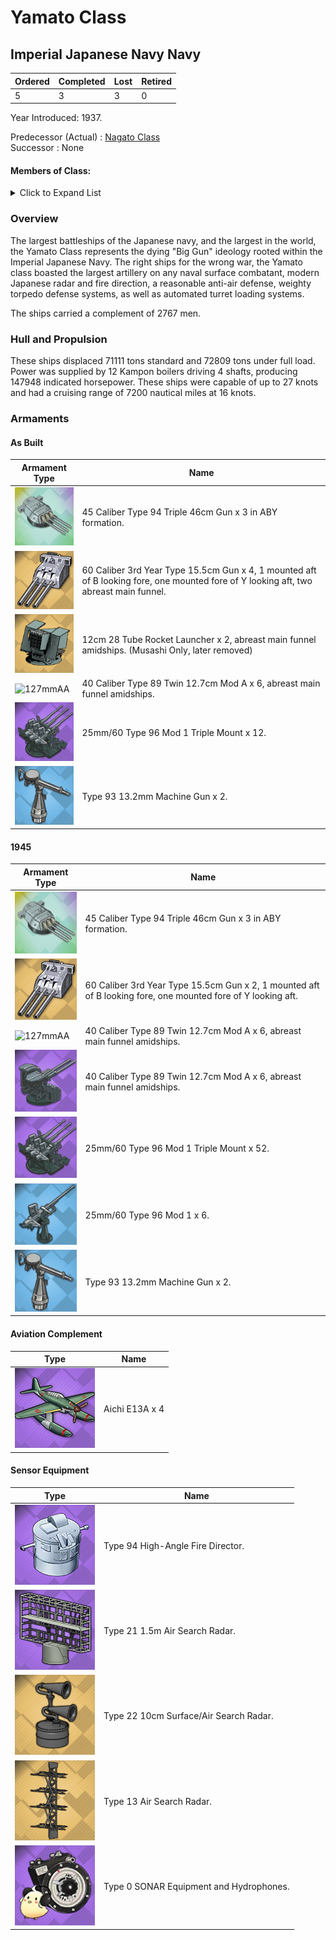 # Yamato Class
## Imperial Japanese Navy Navy

Ordered | Completed | Lost | Retired
 ------ | ------ | ------ | ------ 
5 | 3 | 3 | 0 <br/>
 
Year Introduced: 1937. <br/>
 
Predecessor (Actual) : [Nagato Class](/History/IJN/NagatoClass.md) <br/>
Successor : None

#### Members of Class: <br/>

<details>
	<summary>Click to Expand List</summary>
	
Icon | Name | Writing | Tanslation | Original Name | Present
| ------ | ------ | ------ |  ------ |  ------ | ------ |
![UnknownBB](/Icons/Ship/UnknownBB.png) | Yamato | 大和、ヤマト| Great Harmony | ... | No <br/>
![Musashi](/Icons/Ship/SakuraEmpire/Musashi.png) | Musashi | 武蔵、ムサシ | Warrior | ... | Yes <br/>
![Shinano](/Icons/Ship/SakuraEmpire/Shinano.png) | Shinano | 信濃、シナノ | Faith | ... | Yes <br/>
![UnknownBB](/Icons/Ship/UnknownBB.png) | 111 | 一一一 | ... | Dai-23 | No <br/>
![UnknownBB](/Icons/Ship/UnknownBB.png) | 797 | 七九七 | ... | Dai-23 | No <br/>


</details>

### Overview

The largest battleships of the Japanese navy, and the largest in the world, the Yamato Class represents the dying "Big Gun" ideology rooted within the Imperial Japanese Navy. The right ships for the wrong war, the Yamato class boasted the largest artillery on any naval surface combatant, modern Japanese radar and fire direction, a reasonable anti-air defense, weighty torpedo defense systems, as well as automated turret loading systems. <br/>

The ships carried a complement of 2767 men. <br/>

### Hull and Propulsion

These ships displaced 71111 tons standard and 72809 tons under full load. Power was supplied by 12 Kampon boilers driving 4 shafts, producing 147948 indicated horsepower. These ships were capable of up to 27 knots and had a cruising range of 7200 nautical miles at 16 knots.

### Armaments

#### As Built

Armament Type | Name |
 ------ | ------ |
![46cm](/Icons/Equipment/Guns/BB/45CaliberType9446cmGun.png) | 45 Caliber Type 94 Triple 46cm Gun x 3 in ABY formation.
![Triple15cm](/Icons/Equipment/Guns/CL/60Caliber3rdYearType15.5cmKai.png) | 60 Caliber 3rd Year Type 15.5cm Gun x 4, 1 mounted aft of B looking fore, one mounted fore of Y looking aft, two abreast main funnel.
![Rocket](/Icons/Equipment/AA/12cm28TubeRocketLauncher.png) | 12cm 28 Tube Rocket Launcher x 2, abreast main funnel amidships. (Musashi Only, later removed)
![127mmAA](/Icons/Equipment/AA/40CaliberType8912.7cmModA.png) | 40 Caliber Type 89 Twin 12.7cm Mod A x 6, abreast main funnel amidships.
![25mmTR](/Icons/Equipment/AA/25mmType96TT.png) | 25mm/60 Type 96 Mod 1 Triple Mount x 12.
![0.5inAAMG](/Icons/Equipment/AA/0.5inAAMG.png) | Type 93 13.2mm Machine Gun x 2.<br/>

#### 1945

Armament Type | Name |
 ------ | ------ |
![46cm](/Icons/Equipment/Guns/BB/45CaliberType9446cmGun.png) | 45 Caliber Type 94 Triple 46cm Gun x 3 in ABY formation.
![Triple15cm](/Icons/Equipment/Guns/CL/60Caliber3rdYearType15.5cmKai.png) | 60 Caliber 3rd Year Type 15.5cm Gun x 2, 1 mounted aft of B looking fore, one mounted fore of Y looking aft.
![127mmAA](/Icons/Equipment/AA/40CaliberType8912.7cmModA.png) | 40 Caliber Type 89 Twin 12.7cm Mod A x 6, abreast main funnel amidships.
![127mmAA](/Icons/Equipment/AA/40CaliberType8912.7cm.png) | 40 Caliber Type 89 Twin 12.7cm Mod A x 6, abreast main funnel amidships.
![25mmTR](/Icons/Equipment/AA/25mmType96TT.png) | 25mm/60 Type 96 Mod 1 Triple Mount x 52.
![25mm](/Icons/Equipment/AA/25mmType96.png) | 25mm/60 Type 96 Mod 1 x 6.
![0.5inAAMG](/Icons/Equipment/AA/0.5inAAMG.png) | Type 93 13.2mm Machine Gun x 2.<br/>

#### Aviation Complement

Type | Name |
 ------ | ------ |
![M6A](/Icons/Equipment/Aircraft/Seaplane/M6A.png) | Aichi E13A x 4 <br/>

#### Sensor Equipment

Type | Name |
 ------ | ------ |
![Type94](/Icons/Equipment/Auxiliary/Type94HAFD.png) | Type 94 High-Angle Fire Director.<br/>
![Type21](/Icons/Equipment/Auxiliary/Type21AirRadar.png) | Type 21 1.5m Air Search Radar.<br/>
![Type22](/Icons/Equipment/Auxiliary/Type22Radar.png) | Type 22 10cm Surface/Air Search Radar. <br/>
![Type13](/Icons/Equipment/Auxiliary/Type13AirRadar.png) | Type 13 Air Search Radar. <br/>
![OldSonar](/Icons/Equipment/Auxiliary/9960ATraining.png) | Type 0 SONAR Equipment and Hydrophones. <br/>
